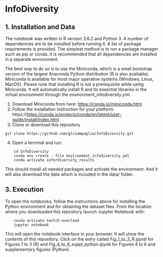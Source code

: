 # InfoDiversity

## 1. Installation and Data

The notebook was written in R version 3.6.2 and Python 3. A number of dependencies 
are to be installed before running it. A list of package requirements is provided. The
simplest method is to run a package manager such as pip or conda. It is
recommended that all dependencies are installed in a separate
environment.

The best way to do so is to use the Miniconda, which is a small bootstrap
version of the largest Anaconda Python distribution (R is also available). 
Miniconda is available for most major operative systems (Windows, Linux, MacOS).
Please note that installing R is not a prerequisite while using Miniconda. It 
will automatically install R and its essential libraries in the virtual environment
through the environment_infodiversity.yml.

1. Download Miniconda from here: https://conda.io/miniconda.html
2. Follow the installation instruction for your platform:
   https://https://conda.io/projects/conda/en/latest/user-guide/install/index.html
3. Clone or download this repository
```
git clone https://github.com/glciampaglia/InfoDiversity.git
```
4. Open a terminal and run:
```
    cd InfoDiversity
    conda env create --file environment_infodiversity.yml
    conda activate infordiversity_results
```

This should install all needed packages and activate the environment. 
And it will also download the data which is included in the data/ folder.

## 3. Execution

To open the notebooks, follow the instructions above for installing the Python
environment and for obtaining the dataset files. From the location
where you downloaded this repository launch Jupyter Notebook with:

```
    conda activate twitch-overload
    jupyter notebook
```

This will open the notebook interface in your browser. It will show the
contents of this repository. Click on the entry called _Fig_1_to_3_R.ipynb_ 
for Figures 1 to 3 (R) and _Fig_4_to_6_suppl_python.ipynb_ for Figures 4 to 6 
and supplementary figures (Python).
